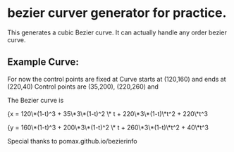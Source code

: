 # bezier curver generator for practice. 

This generates a cubic Bezier curve. It can actually handle any order bezier curve. 

## Example Curve:
For now the control points are fixed at
Curve starts at (120,160) and ends at (220,40)
Control points are (35,200), (220,260) and 

The Bezier curve is
<p>
{x = 120\*(1-t)^3 + 35\*3\*(1-t)^2 \* t + 220\*3\*(1-t)\*t^2 + 220\*t^3
</p>
<p>
{y = 160\*(1-t)^3 + 200\*3\*(1-t)^2 \* t + 260\*3\*(1-t)\*t^2 + 40\*t^3
</p>
Special thanks to pomax.github.io/bezierinfo
